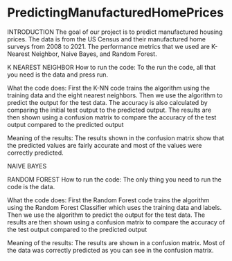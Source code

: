 # PredictingManufacturedHomePrices

INTRODUCTION
The goal of our project is to predict manufactured housing prices. The data is from the US Census and their manufactured home 
surveys from 2008 to 2021. The performance metrics that we used are K-Nearest Neighbor, Naive Bayes, and Random Forest.


K NEAREST NEIGHBOR
How to run the code:
To the run the code, all that you need is the data and press run. 

What the code does:
First the K-NN code trains the algorithm using the training data and the eight nearest neighbors. 
Then we use the algorithm to predict the output for the test data. The accuracy is also calculated by comparing the initial test output to the predicted output. 
The results are then shown using a confusion matrix to compare the accuracy of the test output compared to the predicted output

Meaning of the results:
The results shown in the confusion matrix show that the predicted values are fairly accurate and most of the values were correctly predicted. 

NAIVE BAYES

RANDOM FOREST
How to run the code:
The only thing you need to run the code is the data. 

What the code does:
First the Random Forest code trains the algorithm using the Random Forest Classifier which uses the training data and labels. 
Then we use the algorithm to predict the output for the test data.
The results are then shown using a confusion matrix to compare the accuracy of the test output compared to the predicted output

Meaning of the results:
The results are shown in a confusion matrix. Most of the data was correctly predicted as you can see in the confusion matrix. 
